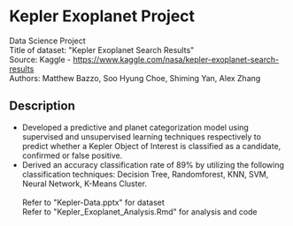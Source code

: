 # Kepler Exoplanet Project 
Data Science Project <br />
Title of dataset: "Kepler Exoplanet Search Results" <br />
Source: Kaggle -  https://www.kaggle.com/nasa/kepler-exoplanet-search-results  <br />
Authors: Matthew Bazzo, Soo Hyung Choe, Shiming Yan, Alex Zhang 
## Description 
- Developed a predictive and planet categorization model using supervised and unsupervised learning techniques respectively to predict whether a Kepler Object of Interest is classified as a candidate, confirmed or false positive.
- Derived an accuracy classification rate of 89% by utilizing the following classification techniques: Decision Tree, Randomforest, KNN, SVM, Neural Network, K-Means Cluster.<br /><br />
Refer to "Kepler-Data.pptx" for dataset<br />
Refer to "Kepler_Exoplanet_Analysis.Rmd" for analysis and code 

